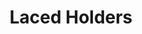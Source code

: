 ---
layout: products
category: products
name: Laced Holders
image: silver-lace.jpg
title: Laced Holders
filter: accessories
price: 9.99
---